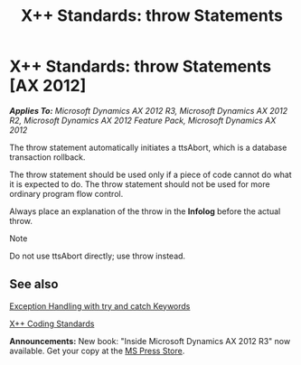 ﻿---
title: 'X++ Standards: throw Statements'
TOCTitle: 'X++ Standards: throw Statements'
ms:assetid: eeabafcf-6378-4da3-a350-019f7eb82695
ms:mtpsurl: https://msdn.microsoft.com/en-us/library/Aa885149(v=AX.60)
ms:contentKeyID: 35253268
ms.date: 05/18/2015
mtps_version: v=AX.60
---

# X++ Standards: throw Statements [AX 2012]


_**Applies To:** Microsoft Dynamics AX 2012 R3, Microsoft Dynamics AX 2012 R2, Microsoft Dynamics AX 2012 Feature Pack, Microsoft Dynamics AX 2012_

The throw statement automatically initiates a ttsAbort, which is a database transaction rollback.

The throw statement should be used only if a piece of code cannot do what it is expected to do. The throw statement should not be used for more ordinary program flow control.

Always place an explanation of the throw in the **Infolog** before the actual throw.


> [!NOTE]
> <P>Do not use ttsAbort directly; use throw instead.</P>



## See also

[Exception Handling with try and catch Keywords](exception-handling-with-try-and-catch-keywords.md)

[X++ Coding Standards](x-coding-standards.md)

  
**Announcements:** New book: "Inside Microsoft Dynamics AX 2012 R3" now available. Get your copy at the [MS Press Store](https://www.microsoftpressstore.com/store/inside-microsoft-dynamics-ax-2012-r3-9780735685109).

